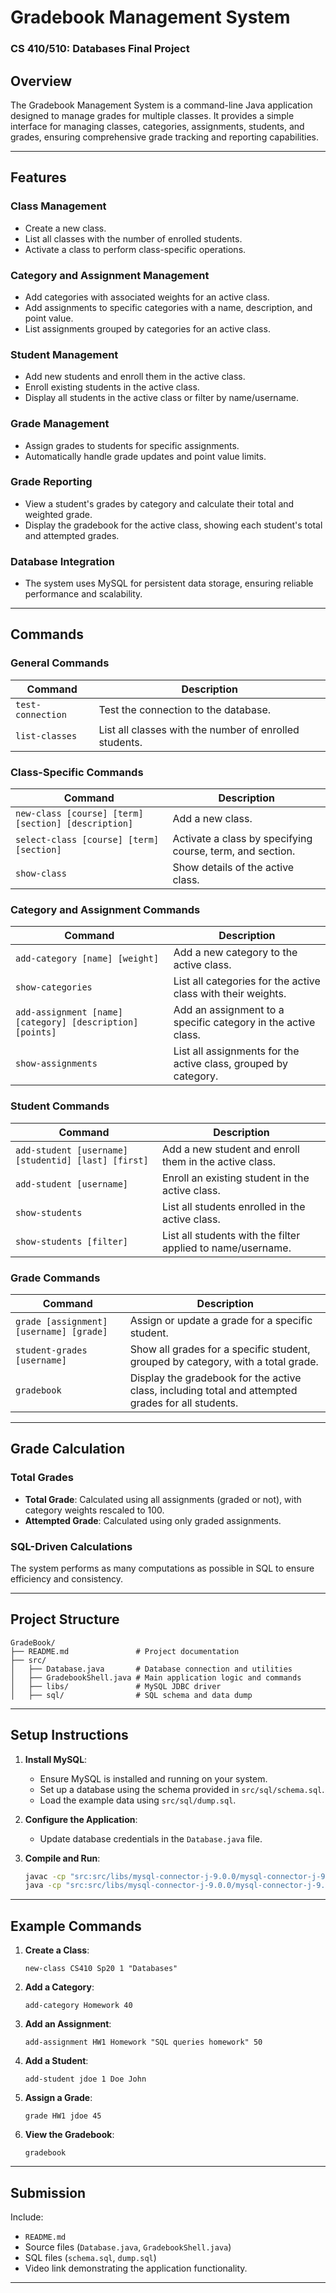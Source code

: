 
# **Gradebook Management System**

### **CS 410/510: Databases Final Project**

## **Overview**

The Gradebook Management System is a command-line Java application designed to manage grades for multiple classes. It provides a simple interface for managing classes, categories, assignments, students, and grades, ensuring comprehensive grade tracking and reporting capabilities.

---

## **Features**

### **Class Management**
- Create a new class.
- List all classes with the number of enrolled students.
- Activate a class to perform class-specific operations.

### **Category and Assignment Management**
- Add categories with associated weights for an active class.
- Add assignments to specific categories with a name, description, and point value.
- List assignments grouped by categories for an active class.

### **Student Management**
- Add new students and enroll them in the active class.
- Enroll existing students in the active class.
- Display all students in the active class or filter by name/username.

### **Grade Management**
- Assign grades to students for specific assignments.
- Automatically handle grade updates and point value limits.

### **Grade Reporting**
- View a student's grades by category and calculate their total and weighted grade.
- Display the gradebook for the active class, showing each student's total and attempted grades.

### **Database Integration**
- The system uses MySQL for persistent data storage, ensuring reliable performance and scalability.

---

## **Commands**

### **General Commands**
| **Command**               | **Description**                                    |
|---------------------------|----------------------------------------------------|
| `test-connection`         | Test the connection to the database.               |
| `list-classes`            | List all classes with the number of enrolled students. |

### **Class-Specific Commands**
| **Command**                          | **Description**                                                                                   |
|--------------------------------------|---------------------------------------------------------------------------------------------------|
| `new-class [course] [term] [section] [description]` | Add a new class.                                                                 |
| `select-class [course] [term] [section]` | Activate a class by specifying course, term, and section.                                       |
| `show-class`                         | Show details of the active class.                                                                |

### **Category and Assignment Commands**
| **Command**                                  | **Description**                                                                                   |
|---------------------------------------------|---------------------------------------------------------------------------------------------------|
| `add-category [name] [weight]`              | Add a new category to the active class.                                                          |
| `show-categories`                           | List all categories for the active class with their weights.                                     |
| `add-assignment [name] [category] [description] [points]` | Add an assignment to a specific category in the active class. |
| `show-assignments`                          | List all assignments for the active class, grouped by category.                                  |

### **Student Commands**
| **Command**                                          | **Description**                                                                                   |
|-----------------------------------------------------|---------------------------------------------------------------------------------------------------|
| `add-student [username] [studentid] [last] [first]` | Add a new student and enroll them in the active class.                                            |
| `add-student [username]`                            | Enroll an existing student in the active class.                                                  |
| `show-students`                                     | List all students enrolled in the active class.                                                  |
| `show-students [filter]`                            | List all students with the filter applied to name/username.                                      |

### **Grade Commands**
| **Command**                        | **Description**                                                                                   |
|-----------------------------------|---------------------------------------------------------------------------------------------------|
| `grade [assignment] [username] [grade]` | Assign or update a grade for a specific student.                                                 |
| `student-grades [username]`        | Show all grades for a specific student, grouped by category, with a total grade.                 |
| `gradebook`                        | Display the gradebook for the active class, including total and attempted grades for all students.|

---

## **Grade Calculation**

### **Total Grades**
- **Total Grade**: Calculated using all assignments (graded or not), with category weights rescaled to 100.
- **Attempted Grade**: Calculated using only graded assignments.

### **SQL-Driven Calculations**
The system performs as many computations as possible in SQL to ensure efficiency and consistency.

---

## **Project Structure**

```
GradeBook/
├── README.md               # Project documentation
├── src/
│   ├── Database.java       # Database connection and utilities
│   ├── GradebookShell.java # Main application logic and commands
│   ├── libs/               # MySQL JDBC driver
│   ├── sql/                # SQL schema and data dump
```

---

## **Setup Instructions**

1. **Install MySQL**:
   - Ensure MySQL is installed and running on your system.
   - Set up a database using the schema provided in `src/sql/schema.sql`.
   - Load the example data using `src/sql/dump.sql`.

2. **Configure the Application**:
   - Update database credentials in the `Database.java` file.

3. **Compile and Run**:
   ```bash
   javac -cp "src:src/libs/mysql-connector-j-9.0.0/mysql-connector-j-9.0.0.jar" src/*.java
   java -cp "src:src/libs/mysql-connector-j-9.0.0/mysql-connector-j-9.0.0.jar" GradebookShell
   ```

---

## **Example Commands**

1. **Create a Class**:
   ```text
   new-class CS410 Sp20 1 "Databases"
   ```

2. **Add a Category**:
   ```text
   add-category Homework 40
   ```

3. **Add an Assignment**:
   ```text
   add-assignment HW1 Homework "SQL queries homework" 50
   ```

4. **Add a Student**:
   ```text
   add-student jdoe 1 Doe John
   ```

5. **Assign a Grade**:
   ```text
   grade HW1 jdoe 45
   ```

6. **View the Gradebook**:
   ```text
   gradebook
   ```

---

## **Submission**
Include:
- `README.md`
- Source files (`Database.java`, `GradebookShell.java`)
- SQL files (`schema.sql`, `dump.sql`)
- Video link demonstrating the application functionality.

---

